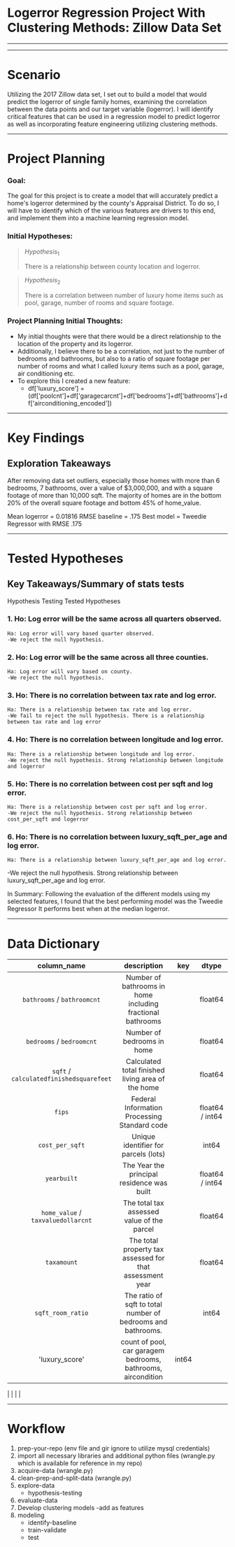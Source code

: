 
# Logerror Regression Project With Clustering Methods: Zillow Data Set

___
___

# <a name="scenario"></a>Scenario
Utilizing the 2017 Zillow data set, I set out to build a model that would predict the logerror of single family homes, examining the correlation between the data points and our target variable (logerror). I will identify critical features that can be used in a regression model to predict logerror as well as incorporating feature engineering utilizing clustering methods. 
___

# <a name="project-planning"></a>Project Planning
### Goal:
The goal for this project is to create a model that will accurately predict a home's logerror determined by the county's Appraisal District. To do so, I will have to identify which of the various features are drivers to this end, and implement them into a machine learning regression model. 

### Initial Hypotheses:

>$Hypothesis_{1}$
>
> There is a relationship between county location and logerror.


>$Hypothesis_{2}$
>
> There is a correlation between number of luxury home items such as pool, garage, number of rooms and square footage.

### Project Planning Initial Thoughts:
- My initial thoughts were that there would be a direct relationship to the location of the property and its logerror.
- Additionally, I believe there to be a correlation, not just to the number of bedrooms and bathrooms, but also to a ratio of square footage per number of rooms and what I called luxury items such as a pool, garage, air conditioning etc.
- To explore this I created a new feature:
    - df['luxury_score'] = (df['poolcnt']+df['garagecarcnt']+df['bedrooms']+df['bathrooms']+df['airconditioning_encoded'])
___
# <a name="key-findings"></a>Key Findings

## Exploration Takeaways
After removing data set outliers, especially those homes with more than 6 bedrooms, 7 bathrooms, over a value of $3,000,000, and with a square footage of more than 10,000 sqft. The majority of homes are in the bottom 20% of the overall square footage and bottom 45% of home_value. 

Mean logerror = 0.01816
RMSE baseline = .175
Best model = Tweedie Regressor with RMSE .175

___
# <a name="tested-hypotheses"></a>Tested Hypotheses

## Key Takeaways/Summary of stats tests

Hypothesis Testing
Tested Hypotheses

### 1. Ho: Log error will be the same across all quarters observed.
    Ha: Log error will vary based quarter observed.
    -We reject the null hypothesis.

### 2. Ho: Log error will be the same across all three counties.
    Ha: Log error will vary based on county.
    -We reject the null hypothesis.

### 3. Ho: There is no correlation between tax rate and log error.
    Ha: There is a relationship between tax rate and log error.
    -We fail to reject the null hypothesis. There is a relationship between tax rate and log error

### 4. Ho: There is no correlation between longitude and log error.
    Ha: There is a relationship between longitude and log error.
    -We reject the null hypothesis. Strong relationship between longitude and logerror

### 5. Ho: There is no correlation between cost per sqft and log error.
    Ha: There is a relationship between cost per sqft and log error.
    -We reject the null hypothesis. Strong relationship between cost_per_sqft and logerror

### 6. Ho: There is no correlation between luxury_sqft_per_age and log error.
    Ha: There is a relationship between luxury_sqft_per_age and log error.
   -We reject the null hypothesis. Strong relationship between luxury_sqft_per_age and log error.

In Summary:
Following the evaluation of the different models using my selected features, I found that the best performing model was the Tweedie Regressor
It performs best when at the median logerror.

___
# <a name="data-dictionary"></a>Data Dictionary
|                   column_name                   |                                                       description                                                       |                   key                  |       dtype      |
|:-----------------------------------------------:|:-----------------------------------------------------------------------------------------------------------------------:|:--------------------------------------:|:----------------:|
| `bathrooms` / `bathroomcnt`                     |    Number of bathrooms in home including fractional bathrooms                                                           |                                        | float64          |
| `bedrooms` /  `bedroomcnt`                      |    Number of bedrooms in home                                                                                           |                                        | float64          |
| `sqft` / `calculatedfinishedsquarefeet`  |    Calculated total finished living area of the home                                                                    |                                        | float64          |
|   `fips`        |    Federal Information Processing Standard code  |                                        | float64 /  int64 |
| `cost_per_sqft`                                      | Unique identifier for parcels (lots)                                                                                    |                                        | int64            |
|   `yearbuilt`                                   |    The Year the principal residence was built                                                                           |                                        | float64 /  int64 |
| `home_value` / `taxvaluedollarcnt`              |   The total tax assessed value of the parcel                                                                            |                                        | float64          |
| `taxamount`                           | The total property tax assessed for that assessment year                                                                |                                        | float64          |
| `sqft_room_ratio`                                        | The ratio of sqft to total number of bedrooms and bathrooms.                                                                                     |                                        | int64       |
|'luxury_score'                | count of pool, car garagem bedrooms, bathrooms, aircondition | int64|
|
|
|
|

___
# <a name="workflow"></a>Workflow

1. prep-your-repo (env file and gir ignore to utilize mysql credentials)
1. import all necessary libraries and additional python files (wrangle.py which is available for reference in my repo)
1. acquire-data (wrangle.py)
1. clean-prep-and-split-data (wrangle.py)
1. explore-data
    - hypothesis-testing
1. evaluate-data
1. Develop clustering models
    -add as features
3. modeling
    - identify-baseline
    - train-validate
    - test
    
